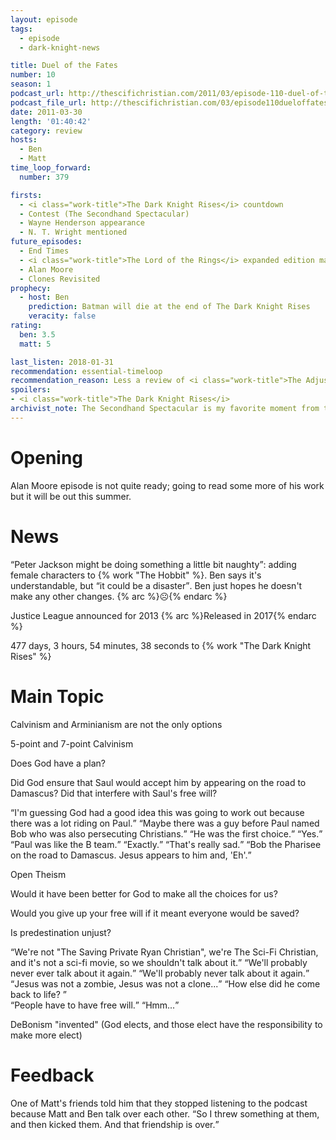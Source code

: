```yaml
---
layout: episode
tags:
  - episode
  - dark-knight-news 

title: Duel of the Fates
number: 10
season: 1
podcast_url: http://thescifichristian.com/2011/03/episode-110-duel-of-the-fates/
podcast_file_url: http://thescifichristian.com/03/episode110dueloffates.mp3
date: 2011-03-30
length: '01:40:42'
category: review
hosts:
  - Ben
  - Matt
time_loop_forward: 
  number: 379

firsts: 
  - <i class="work-title">The Dark Knight Rises</i> countdown
  - Contest (The Secondhand Spectacular)
  - Wayne Henderson appearance
  - N. T. Wright mentioned
future_episodes: 
  - End Times
  - <i class="work-title">The Lord of the Rings</i> expanded edition marathon
  - Alan Moore
  - Clones Revisited
prophecy:
  - host: Ben
    prediction: Batman will die at the end of The Dark Knight Rises
    veracity: false
rating:
  ben: 3.5
  matt: 5

last_listen: 2018-01-31
recommendation: essential-timeloop
recommendation_reason: Less a review of <i class="work-title">The Adjustment Bureau</i>, and more a discussion on free will vs sovereignty.
spoilers:
- <i class="work-title">The Dark Knight Rises</i>
archivist_note: The Secondhand Spectacular is my favorite moment from the first ten episodes of the show.
---
```

# Opening
Alan Moore episode is not quite ready; going to read some more of his work but it will be out this summer.



# News
<q class="ben inline">Peter Jackson might be doing something a little bit naughty</q>: adding female characters to {% work "The Hobbit" %}. Ben says it's understandable, but <q class="ben inline">it could be a disaster</q>. Ben just hopes he doesn't make any other changes. {% arc %}☹️{% endarc %}
  
Justice League announced for 2013 {% arc %}Released in 2017{% endarc %}

477 days, 3 hours, 54 minutes, 38 seconds to {% work "The Dark Knight Rises" %}



# Main Topic
Calvinism and Arminianism are not the only options

5-point and 7-point Calvinism

Does God have a plan? 

Did God ensure that Saul would accept him by appearing on the road to Damascus? Did that interfere with Saul's free will?

<div class="quote">
  <q class="matt">I'm guessing God had a good idea this was going to work out because there was a lot riding on Paul.</q>
  <q class="ben">Maybe there was a guy before Paul named Bob who was also persecuting Christians.</q>
  <q class="matt">He was the first choice.</q>
  <q class="ben">Yes.</q>
  <q class="matt">Paul was like the B team.</q>
  <q class="ben">Exactly.</q>
  <q class="matt">That's really sad.</q>
  <q class="ben">Bob the Pharisee on the road to Damascus. Jesus appears to him and, 'Eh'.</q>
</div>

Open Theism

Would it have been better for God to make all the choices for us?

Would you give up your free will if it meant everyone would be saved?

Is predestination unjust?

<div class="quote">
  <q class="ben">We're not "The Saving Private Ryan Christian", we're The Sci-Fi Christian, and it's not a sci-fi movie, so we shouldn't talk about it.</q>
  <q class="matt">We'll probably never ever talk about it again.</q>
  <q class="ben">We'll probably never talk about it again.</q>
</div>

<div class="quote">
  <q class="ben">Jesus was not a zombie, Jesus was not a clone...</q>
  <q class="matt">How else did he come back to life? </q>
</div>

<div class="quote">
  <q class="matt">People have to have free will.</q>
  <q class="ben">Hmm...</q>
</div>

DeBonism "invented" (God elects, and those elect have the responsibility to make more elect)



# Feedback

<div class="quote">
  <span class="quote-context is-size-6">One of Matt's friends told him that they stopped listening to the podcast because Matt and Ben talk over each other.</span>
  <q class="matt">So I threw something at them, and then kicked them. And that friendship is over.</q>
</div>